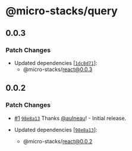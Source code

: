 # @micro-stacks/query

## 0.0.3

### Patch Changes

- Updated dependencies [[`1dc8d71`](https://github.com/fungible-systems/micro-stacks-react/commit/1dc8d71ac4e7c04403bc918ccf72a2851440fb2d)]:
  - @micro-stacks/react@0.0.3

## 0.0.2

### Patch Changes

- [#1](https://github.com/fungible-systems/micro-stacks-react/pull/1) [`98e8a13`](https://github.com/fungible-systems/micro-stacks-react/commit/98e8a1397854767471334d20462c05640ce9ae69) Thanks [@aulneau](https://github.com/aulneau)! - Initial release.

- Updated dependencies [[`98e8a13`](https://github.com/fungible-systems/micro-stacks-react/commit/98e8a1397854767471334d20462c05640ce9ae69)]:
  - @micro-stacks/react@0.0.2
